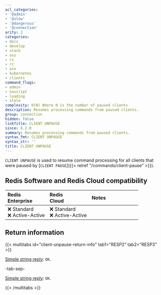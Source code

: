 ```yaml
---
acl_categories:
- '@admin'
- '@slow'
- '@dangerous'
- '@connection'
arity: 2
categories:
- docs
- develop
- stack
- oss
- rs
- rc
- oss
- kubernetes
- clients
command_flags:
- admin
- noscript
- loading
- stale
complexity: O(N) Where N is the number of paused clients
description: Resumes processing commands from paused clients.
group: connection
hidden: false
linkTitle: CLIENT UNPAUSE
since: 6.2.0
summary: Resumes processing commands from paused clients.
syntax_fmt: CLIENT UNPAUSE
syntax_str: ''
title: CLIENT UNPAUSE
---
```

`CLIENT UNPAUSE` is used to resume command processing for all clients that were paused by [`CLIENT PAUSE`]({{< relref "/commands/client-pause" >}}).

## Redis Software and Redis Cloud compatibility

| Redis<br />Enterprise | Redis<br />Cloud | <span style="min-width: 9em; display: table-cell">Notes</span> |
|:----------------------|:-----------------|:------|
| <span title="Not supported">&#x274c; Standard</span><br /><span title="Not supported"><nobr>&#x274c; Active-Active</nobr></span> | <span title="Not supported">&#x274c; Standard</span><br /><span title="Not supported"><nobr>&#x274c; Active-Active</nobr></span> |  |

## Return information

{{< multitabs id="client-unpause-return-info" 
    tab1="RESP2" 
    tab2="RESP3" >}}

[Simple string reply](../../develop/reference/protocol-spec#simple-strings): `OK`.

-tab-sep-

[Simple string reply](../../develop/reference/protocol-spec#simple-strings): `OK`.

{{< /multitabs >}}
